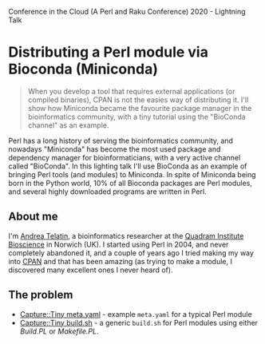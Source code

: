 Conference in the Cloud (A Perl and Raku Conference) 2020 - Lightning Talk

# Distributing a Perl module via Bioconda (Miniconda)

> When you develop a tool that requires external applications (or compiled binaries), CPAN is not the easies way of distributing it. I'll show how Miniconda became the favourite package manager in the bioinformatics community, with a tiny tutorial using the "BioConda channel" as an example.

Perl has a long history of serving the bioinformatics community, and nowadays "Miniconda" has become the most used package and dependency manager for bioinformaticians, with a very active channel called "BioConda". In this lighting talk I'll use BioConda as an example of bringing Perl tools (and modules) to Miniconda.  In spite of Miniconda being born in the Python world, 10% of all Bioconda packages are Perl modules, and several highly downloaded programs are written in Perl.

## About me

I'm [Andrea Telatin](https://telatin.github.io/), a bioinformatics researcher at the [Quadram Institute Bioscience](https://www.quadram.ac.uk) in Norwich (UK).
I started using Perl in 2004, and never completely abandoned it, and a couple of years ago I tried making my way into [CPAN](https://metacpan.org/author/PROCH) and that has been amazing (as trying to make a module, I discovered many excellent ones I never heard of).

## The problem


* [Capture::Tiny meta.yaml](https://github.com/bioconda/bioconda-recipes/blob/master/recipes/perl-capture-tiny/meta.yaml) - example `meta.yaml` for a typical Perl module
* [Capture::Tiny build.sh](https://github.com/bioconda/bioconda-recipes/blob/master/recipes/perl-capture-tiny/build.sh) - a generic `build.sh` for Perl modules using either _Build.PL_ or _Makefile.PL_.
